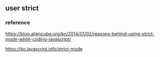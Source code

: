 ## user strict


### reference
https://blog.aliencube.org/ko/2014/01/02/reasons-behind-using-strict-mode-while-coding-javascript/

https://ko.javascript.info/strict-mode
